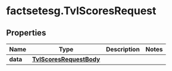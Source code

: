 # factsetesg.TvlScoresRequest

## Properties

Name | Type | Description | Notes
------------ | ------------- | ------------- | -------------
**data** | [**TvlScoresRequestBody**](TvlScoresRequestBody.md) |  | 


